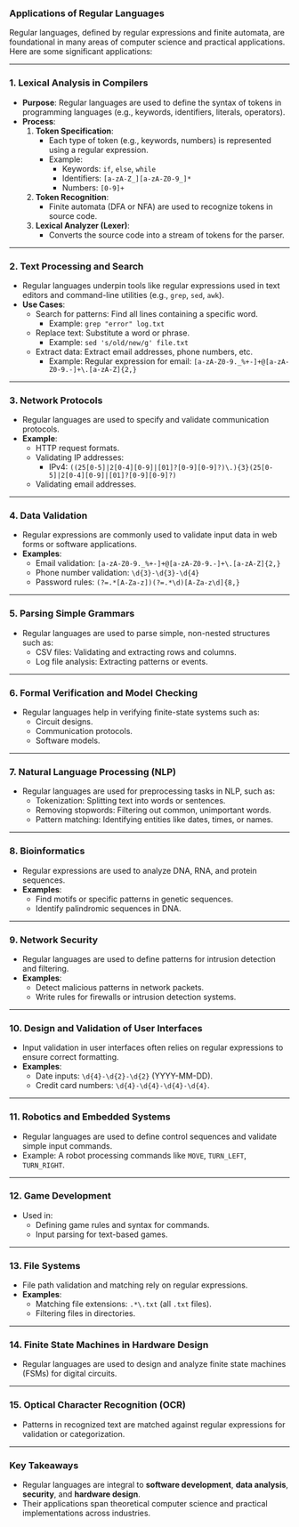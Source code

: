 ### **Applications of Regular Languages**

Regular languages, defined by regular expressions and finite automata, are foundational in many areas of computer science and practical applications. Here are some significant applications:

---

### **1. Lexical Analysis in Compilers**
- **Purpose**: Regular languages are used to define the syntax of tokens in programming languages (e.g., keywords, identifiers, literals, operators).
- **Process**:
  1. **Token Specification**:
     - Each type of token (e.g., keywords, numbers) is represented using a regular expression.
     - Example:
       - Keywords: `if`, `else`, `while`
       - Identifiers: `[a-zA-Z_][a-zA-Z0-9_]*`
       - Numbers: `[0-9]+`
  2. **Token Recognition**:
     - Finite automata (DFA or NFA) are used to recognize tokens in source code.
  3. **Lexical Analyzer (Lexer)**:
     - Converts the source code into a stream of tokens for the parser.

---

### **2. Text Processing and Search**
- Regular languages underpin tools like regular expressions used in text editors and command-line utilities (e.g., `grep`, `sed`, `awk`).
- **Use Cases**:
  - Search for patterns: Find all lines containing a specific word.
    - Example: `grep "error" log.txt`
  - Replace text: Substitute a word or phrase.
    - Example: `sed 's/old/new/g' file.txt`
  - Extract data: Extract email addresses, phone numbers, etc.
    - Example: Regular expression for email: `[a-zA-Z0-9._%+-]+@[a-zA-Z0-9.-]+\.[a-zA-Z]{2,}`

---

### **3. Network Protocols**
- Regular languages are used to specify and validate communication protocols.
- **Example**:
  - HTTP request formats.
  - Validating IP addresses:
    - IPv4: `((25[0-5]|2[0-4][0-9]|[01]?[0-9][0-9]?)\.){3}(25[0-5]|2[0-4][0-9]|[01]?[0-9][0-9]?)`
  - Validating email addresses.

---

### **4. Data Validation**
- Regular expressions are commonly used to validate input data in web forms or software applications.
- **Examples**:
  - Email validation: `[a-zA-Z0-9._%+-]+@[a-zA-Z0-9.-]+\.[a-zA-Z]{2,}`
  - Phone number validation: `\d{3}-\d{3}-\d{4}`
  - Password rules: `(?=.*[A-Za-z])(?=.*\d)[A-Za-z\d]{8,}`

---

### **5. Parsing Simple Grammars**
- Regular languages are used to parse simple, non-nested structures such as:
  - CSV files: Validating and extracting rows and columns.
  - Log file analysis: Extracting patterns or events.

---

### **6. Formal Verification and Model Checking**
- Regular languages help in verifying finite-state systems such as:
  - Circuit designs.
  - Communication protocols.
  - Software models.

---

### **7. Natural Language Processing (NLP)**
- Regular languages are used for preprocessing tasks in NLP, such as:
  - Tokenization: Splitting text into words or sentences.
  - Removing stopwords: Filtering out common, unimportant words.
  - Pattern matching: Identifying entities like dates, times, or names.

---

### **8. Bioinformatics**
- Regular expressions are used to analyze DNA, RNA, and protein sequences.
- **Examples**:
  - Find motifs or specific patterns in genetic sequences.
  - Identify palindromic sequences in DNA.

---

### **9. Network Security**
- Regular languages are used to define patterns for intrusion detection and filtering.
- **Examples**:
  - Detect malicious patterns in network packets.
  - Write rules for firewalls or intrusion detection systems.

---

### **10. Design and Validation of User Interfaces**
- Input validation in user interfaces often relies on regular expressions to ensure correct formatting.
- **Examples**:
  - Date inputs: `\d{4}-\d{2}-\d{2}` (YYYY-MM-DD).
  - Credit card numbers: `\d{4}-\d{4}-\d{4}-\d{4}`.

---

### **11. Robotics and Embedded Systems**
- Regular languages are used to define control sequences and validate simple input commands.
- Example: A robot processing commands like `MOVE`, `TURN_LEFT`, `TURN_RIGHT`.

---

### **12. Game Development**
- Used in:
  - Defining game rules and syntax for commands.
  - Input parsing for text-based games.

---

### **13. File Systems**
- File path validation and matching rely on regular expressions.
- **Examples**:
  - Matching file extensions: `.*\.txt` (all `.txt` files).
  - Filtering files in directories.

---

### **14. Finite State Machines in Hardware Design**
- Regular languages are used to design and analyze finite state machines (FSMs) for digital circuits.

---

### **15. Optical Character Recognition (OCR)**
- Patterns in recognized text are matched against regular expressions for validation or categorization.

---

### **Key Takeaways**
- Regular languages are integral to **software development**, **data analysis**, **security**, and **hardware design**.
- Their applications span theoretical computer science and practical implementations across industries.

